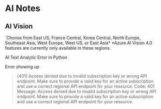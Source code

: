 # AI Notes

## AI Vision

`Choose from East US, France Central, Korea Central, North Europe, Southeast Asia, West Europe, West US, or East Asia*
*Azure AI Vision 4.0 features are currently only available in these regions.

AI Text Analytic Error in Python


Error showing up

> (401) Access denied due to invalid subscription key or wrong API endpoint. Make sure to provide a valid key for an active subscription and use a correct regional API endpoint for your resource.
> Code: 401
> Message: Access denied due to invalid subscription key or wrong API endpoint. Make sure to provide a valid key for an active subscription and use a correct regional API endpoint for your resource.
>
